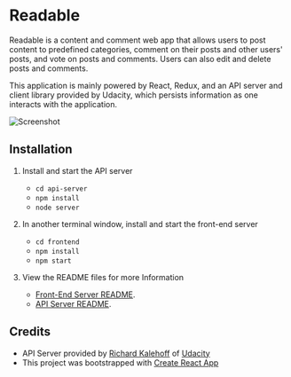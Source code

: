 Readable
========

Readable is a content and comment web app that allows users to post content to predefined categories, comment on their posts and other users' posts, and vote on posts and comments. Users can also edit and delete posts and comments.

This application is mainly powered by React, Redux, and an API server and client library provided by Udacity, which persists information as one interacts with the application.

![Screenshot](frontend/doc/screenshot.jpg "Screen Shot")

Installation
------------
1. Install and start the API server
    - `cd api-server`
    - `npm install`
    - `node server`
2. In another terminal window, install and start the front-end server
    - `cd frontend`
    - `npm install`
    - `npm start`

3. View the README files for more Information
    * [Front-End Server README](frontend/README.md).
    * [API Server README](api-server/README.md).

Credits
-------
* API Server provided by [Richard Kalehoff](https://github.com/richardkalehoff) of [Udacity](https://udacity.com)
* This project was bootstrapped with [Create React App](https://github.com/facebookincubator/create-react-app)
